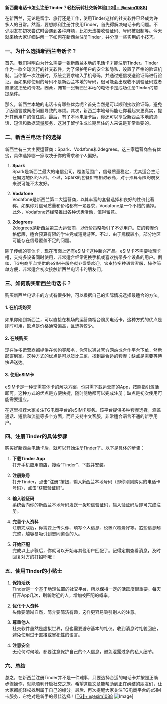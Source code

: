 **新西蘭电话卡怎么注册Tinder？轻松玩转社交新体验[[TG💪+ @esim1088](https://t.me/s/esim1088)]**

在新西兰，无论是留学、旅行还是工作，使用Tinder这样的社交软件已经成为许多人的日常。然而，要想顺利注册并使用Tinder，首先得解决电话卡的问题。不少朋友在初次尝试时会遇到各种麻烦，比如无法接收验证码、号码被限制等。今天就来给大家详细讲解一下如何在新西兰注册Tinder，并分享一些实用的小技巧。

### 一、为什么选择新西兰电话卡？

首先，我们得明白为什么需要一张新西兰本地的电话卡才能注册Tinder。Tinder作为一款全球流行的社交软件，为了保护用户的安全和隐私，设置了严格的验证机制。当你第一次注册时，系统会要求输入手机号码，并通过短信发送验证码进行验证。而如果你使用的号码不是新西兰本地的号码，很可能会出现收不到验证码或者直接被拒绝的情况。因此，拥有一张新西兰本地的电话卡是成功注册Tinder的前提条件。

那么，新西兰本地的电话卡有哪些优势呢？首先当然是可以顺利接收验证码，避免了因语言或网络问题导致的麻烦。其次，新西兰本地号码能让你看起来更真实，提升其他用户的信任感。最后，有了本地电话卡后，你还可以享受新西兰本地的通话、短信和数据流量服务，这对于留学生或长期居住的人来说是非常重要的。

### 二、新西兰电话卡的选择

新西兰有三大主要运营商：Spark、Vodafone和2degrees。这三家运营商各有优劣，具体选择哪一家取决于你的需求和个人偏好。

1. **Spark**  
Spark是新西兰最大的电信公司，覆盖范围广，信号质量稳定，尤其适合生活在偏远地区的人群。不过，Spark的套餐价格相对较高，对于预算有限的朋友来说可能不太友好。

2. **Vodafone**  
Vodafone是新西兰第二大运营商，以其丰富的套餐选择和良好的性价比著称。如果你对信号质量和价格都有一定要求，Vodafone是一个不错的选择。此外，Vodafone还经常推出各种优惠活动，值得留意。

3. **2degrees**  
2degrees是新西兰第三大运营商，以低价策略吸引了不少用户。它的套餐价格低廉，适合预算有限的学生党或短期游客。不过，由于规模较小，部分地区可能存在信号覆盖不足的问题。

除了传统的实体卡，现在市面上还有eSIM卡这种新兴产品。eSIM卡不需要物理卡槽，支持多设备同时使用，非常适合经常更换手机或喜欢携带多个设备的用户。例如，TG电商平台提供的eSIM卡服务就非常受欢迎，它支持多种语言客服，操作简单方便，非常适合初次接触新西兰电话卡的朋友们。

### 三、如何购买新西兰电话卡？

购买新西兰电话卡的方式有很多种，可以根据自己的实际情况选择最适合的方法。

#### 1. 在机场购买  
如果你刚到新西兰，可以直接在机场的运营商柜台购买电话卡。这种方式的优点是即时可用，缺点是价格通常偏高，且选择较少。

#### 2. 在线购买  
现在许多运营商都提供在线购买服务，你可以通过官方网站或合作平台下单，然后邮寄到家。这种方式的优点是可以货比三家，找到最合适的套餐；缺点是需要等待快递送达。

#### 3. 使用eSIM卡  
eSIM卡是一种无需实体卡的解决方案，你只需下载运营商的App，按照指引激活即可。这种方式的优点是方便快捷，随时随地都可以完成注册；缺点是初次使用可能需要适应。

在这里推荐大家关注TG电商平台的eSIM卡服务。该平台提供多种套餐选择，涵盖通话、短信和流量等多个方面，而且支持中文客服，非常适合语言不通的新手用户。

### 四、注册Tinder的具体步骤

购买好新西兰电话卡后，就可以开始注册Tinder了。以下是具体的步骤：

1. **下载Tinder App**  
   打开手机应用商店，搜索“Tinder”，下载并安装。

2. **注册账号**  
   打开Tinder，点击“注册”按钮，输入新西兰本地号码（即你刚刚购买的电话卡号码），点击“获取验证码”。

3. **输入验证码**  
   系统会向你的新西兰本地号码发送一条短信验证码，输入验证码后即可完成注册。

4. **完善个人资料**  
   注册完成后，你需要上传头像、填写个人信息、设置兴趣爱好等。这些信息越完整，越容易吸引到志同道合的人。

5. **开始匹配**  
   完成以上步骤后，你就可以开始与其他用户匹配了。记得定期查看消息，及时回复对方的打招呼哦！

### 五、使用Tinder的小贴士

1. **保持活跃**  
   Tinder是一个基于地理位置的社交平台，所以保持一定的活跃度很重要。每天打开App几次，刷新附近的人，增加被匹配的概率。

2. **优化个人资料**  
   头像要清晰自然，简介要简洁有趣，这样更容易吸引别人的注意。

3. **尊重他人**  
   社交软件虽然是虚拟世界，但也需要遵守基本的礼仪。收到消息时礼貌回应，避免使用过于直接或冒犯性的语言。

4. **注意安全**  
   无论何时何地，都要注意保护自己的个人信息，避免泄露过多的私人细节。

### 六、总结

总之，在新西兰注册Tinder并不是一件难事，只要选择合适的电话卡并按照正确步骤操作，就能顺利开启社交之旅。希望这篇文章能帮助到正在纠结的朋友们，让大家都能轻松找到属于自己的缘分。最后，再次提醒大家关注TG电商平台的eSIM卡服务，它绝对是新手的最佳选择！[[TG💪+ @esim1088](https://t.me/s/esim1088) ![Image](https://i.postimg.cc/4NQfJmqS/Snipaste-2025-05-13-00-14-12.png)]